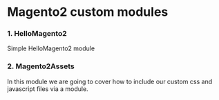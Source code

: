 # Magento2 custom modules

### 1. HelloMagento2
Simple HelloMagento2 module

### 2. Magento2Assets
In this module we are going to cover how to include our custom css and javascript files via a module.